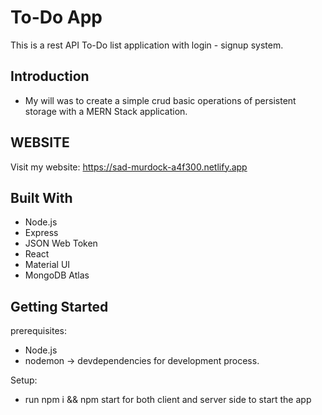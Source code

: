 # To-Do App

This is a rest API To-Do list application with login - signup system.

## Introduction
* My will was to create a simple crud basic operations of persistent storage with a MERN Stack application.

## WEBSITE
Visit my website: https://sad-murdock-a4f300.netlify.app

## Built With

* Node.js 
* Express
* JSON Web Token
* React 
* Material UI
* MongoDB Atlas

## Getting Started
prerequisites: 
* Node.js
* nodemon -> devdependencies for development process.

Setup:
* run npm i && npm start for both client and server side to start the app


